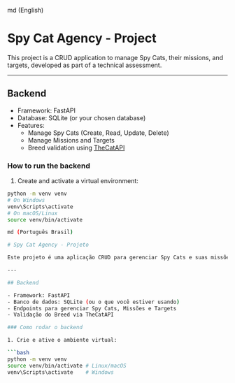 md (English)

# Spy Cat Agency - Project

This project is a CRUD application to manage Spy Cats, their missions, and targets, developed as part of a technical assessment.

---

## Backend

- Framework: FastAPI
- Database: SQLite (or your chosen database)
- Features:
  - Manage Spy Cats (Create, Read, Update, Delete)
  - Manage Missions and Targets
  - Breed validation using [TheCatAPI](https://api.thecatapi.com/v1/breeds)

### How to run the backend

1. Create and activate a virtual environment:

```bash
python -m venv venv
# On Windows
venv\Scripts\activate
# On macOS/Linux
source venv/bin/activate

md (Português Brasil)

# Spy Cat Agency - Projeto

Este projeto é uma aplicação CRUD para gerenciar Spy Cats e suas missões, conforme o teste técnico solicitado.

---

## Backend

- Framework: FastAPI
- Banco de dados: SQLite (ou o que você estiver usando)
- Endpoints para gerenciar Spy Cats, Missões e Targets
- Validação do Breed via TheCatAPI

### Como rodar o backend

1. Crie e ative o ambiente virtual:

```bash
python -m venv venv
source venv/bin/activate # Linux/macOS
venv\Scripts\activate    # Windows
